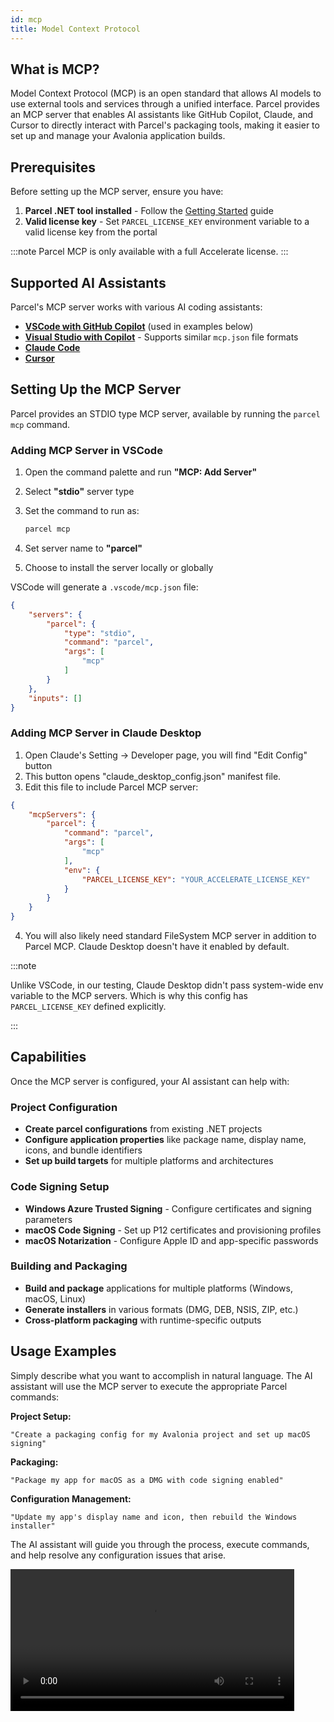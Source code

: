 ```yaml
---
id: mcp
title: Model Context Protocol
---
```


## What is MCP?

Model Context Protocol (MCP) is an open standard that allows AI models to use external tools and services through a unified interface. Parcel provides an MCP server that enables AI assistants like GitHub Copilot, Claude, and Cursor to directly interact with Parcel's packaging tools, making it easier to set up and manage your Avalonia application builds.

## Prerequisites

Before setting up the MCP server, ensure you have:

1. **Parcel .NET tool installed** - Follow the [Getting Started](getting-started) guide
2. **Valid license key** - Set `PARCEL_LICENSE_KEY` environment variable to a valid license key from the portal

:::note
Parcel MCP is only available with a full Accelerate license.
:::

## Supported AI Assistants

Parcel's MCP server works with various AI coding assistants:

- **[VSCode with GitHub Copilot](https://code.visualstudio.com/docs/copilot/customization/mcp-servers)** (used in examples below)
- **[Visual Studio with Copilot](https://learn.microsoft.com/en-us/visualstudio/ide/mcp-servers?view=vs-2022)** - Supports similar `mcp.json` file formats
- **[Claude Code](https://claudelog.com/faqs/how-to-setup-claude-code-mcp-servers/)**
- **[Cursor](https://docs.cursor.com/en/context/mcp)**

## Setting Up the MCP Server

Parcel provides an STDIO type MCP server, available by running the `parcel mcp` command.

### Adding MCP Server in VSCode

1. Open the command palette and run **"MCP: Add Server"**
2. Select **"stdio"** server type
3. Set the command to run as:

   ```bash
   parcel mcp
   ```

4. Set server name to **"parcel"**
5. Choose to install the server locally or globally

VSCode will generate a `.vscode/mcp.json` file:

```json title=".vscode/mcp.json"
{
    "servers": {
        "parcel": {
            "type": "stdio",
            "command": "parcel",
            "args": [
                "mcp"
            ]
        }
    },
    "inputs": []
}
```

### Adding MCP Server in Claude Desktop

1. Open Claude's Setting -> Developer page, you will find "Edit Config" button
2. This button opens "claude_desktop_config.json" manifest file.
3. Edit this file to include Parcel MCP server:

```json
{
    "mcpServers": {
        "parcel": {
            "command": "parcel",
            "args": [
                "mcp"
            ],
            "env": {
                "PARCEL_LICENSE_KEY": "YOUR_ACCELERATE_LICENSE_KEY"
            }
        }
    }
}
```

4. You will also likely need standard FileSystem MCP server in addition to Parcel MCP. Claude Desktop doesn't have it enabled by default.

:::note

Unlike VSCode, in our testing, Claude Desktop didn't pass system-wide env variable to the MCP servers. Which is why this config has `PARCEL_LICENSE_KEY` defined explicitly.

:::

## Capabilities

Once the MCP server is configured, your AI assistant can help with:

### Project Configuration

- **Create parcel configurations** from existing .NET projects
- **Configure application properties** like package name, display name, icons, and bundle identifiers
- **Set up build targets** for multiple platforms and architectures

### Code Signing Setup

- **Windows Azure Trusted Signing** - Configure certificates and signing parameters
- **macOS Code Signing** - Set up P12 certificates and provisioning profiles
- **macOS Notarization** - Configure Apple ID and app-specific passwords

### Building and Packaging

- **Build and package** applications for multiple platforms (Windows, macOS, Linux)
- **Generate installers** in various formats (DMG, DEB, NSIS, ZIP, etc.)
- **Cross-platform packaging** with runtime-specific outputs

## Usage Examples

Simply describe what you want to accomplish in natural language. The AI assistant will use the MCP server to execute the appropriate Parcel commands:

**Project Setup:**

```text
"Create a packaging config for my Avalonia project and set up macOS signing"
```

**Packaging:**

```text
"Package my app for macOS as a DMG with code signing enabled"
```

**Configuration Management:**

```text
"Update my app's display name and icon, then rebuild the Windows installer"
```

The AI assistant will guide you through the process, execute commands, and help resolve any configuration issues that arise.

<video controls width="90%">
  <source src="/video/parcel/parcel_mcp.mp4" />
</video>
